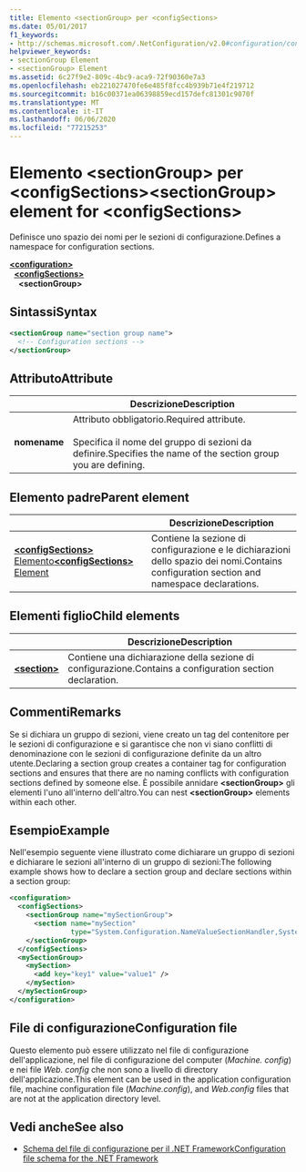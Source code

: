 ```yaml
---
title: Elemento <sectionGroup> per <configSections>
ms.date: 05/01/2017
f1_keywords:
- http://schemas.microsoft.com/.NetConfiguration/v2.0#configuration/configSections/sectionGroup
helpviewer_keywords:
- sectionGroup Element
- <sectionGroup> Element
ms.assetid: 6c27f9e2-809c-4bc9-aca9-72f90360e7a3
ms.openlocfilehash: eb221027470fe6e485f8fcc4b939b71e4f219712
ms.sourcegitcommit: b16c00371ea06398859ecd157defc81301c9070f
ms.translationtype: MT
ms.contentlocale: it-IT
ms.lasthandoff: 06/06/2020
ms.locfileid: "77215253"
---
```

# <a name="sectiongroup-element-for-configsections"></a><span data-ttu-id="d2fca-102">Elemento \<sectionGroup> per \<configSections></span><span class="sxs-lookup"><span data-stu-id="d2fca-102">\<sectionGroup> element for \<configSections></span></span>

<span data-ttu-id="d2fca-103">Definisce uno spazio dei nomi per le sezioni di configurazione.</span><span class="sxs-lookup"><span data-stu-id="d2fca-103">Defines a namespace for configuration sections.</span></span>

[**\<configuration>**](configuration-element.md)\
&nbsp;&nbsp;[**\<configSections>**](configsections-element-for-configuration.md)\
&nbsp;&nbsp;&nbsp;&nbsp;**\<sectionGroup>**

## <a name="syntax"></a><span data-ttu-id="d2fca-104">Sintassi</span><span class="sxs-lookup"><span data-stu-id="d2fca-104">Syntax</span></span>

```xml
<sectionGroup name="section group name">
  <!-- Configuration sections -->
</sectionGroup>
```

## <a name="attribute"></a><span data-ttu-id="d2fca-105">Attributo</span><span class="sxs-lookup"><span data-stu-id="d2fca-105">Attribute</span></span>

|           | <span data-ttu-id="d2fca-106">Descrizione</span><span class="sxs-lookup"><span data-stu-id="d2fca-106">Description</span></span> |
| --------- | ----------- |
| <span data-ttu-id="d2fca-107">**nome**</span><span class="sxs-lookup"><span data-stu-id="d2fca-107">**name**</span></span>  | <span data-ttu-id="d2fca-108">Attributo obbligatorio.</span><span class="sxs-lookup"><span data-stu-id="d2fca-108">Required attribute.</span></span><br><br><span data-ttu-id="d2fca-109">Specifica il nome del gruppo di sezioni da definire.</span><span class="sxs-lookup"><span data-stu-id="d2fca-109">Specifies the name of the section group you are defining.</span></span> |

## <a name="parent-element"></a><span data-ttu-id="d2fca-110">Elemento padre</span><span class="sxs-lookup"><span data-stu-id="d2fca-110">Parent element</span></span>

|     | <span data-ttu-id="d2fca-111">Descrizione</span><span class="sxs-lookup"><span data-stu-id="d2fca-111">Description</span></span> |
| --- | ----------- |
| [<span data-ttu-id="d2fca-112">**\<configSections>** Elemento</span><span class="sxs-lookup"><span data-stu-id="d2fca-112">**\<configSections>** Element</span></span>](configsections-element-for-configuration.md) | <span data-ttu-id="d2fca-113">Contiene la sezione di configurazione e le dichiarazioni dello spazio dei nomi.</span><span class="sxs-lookup"><span data-stu-id="d2fca-113">Contains configuration section and namespace declarations.</span></span> |

## <a name="child-elements"></a><span data-ttu-id="d2fca-114">Elementi figlio</span><span class="sxs-lookup"><span data-stu-id="d2fca-114">Child elements</span></span>

|     | <span data-ttu-id="d2fca-115">Descrizione</span><span class="sxs-lookup"><span data-stu-id="d2fca-115">Description</span></span> |
| --- | ----------- |
| [**\<section>**](section-element.md) | <span data-ttu-id="d2fca-116">Contiene una dichiarazione della sezione di configurazione.</span><span class="sxs-lookup"><span data-stu-id="d2fca-116">Contains a configuration section declaration.</span></span> |

## <a name="remarks"></a><span data-ttu-id="d2fca-117">Commenti</span><span class="sxs-lookup"><span data-stu-id="d2fca-117">Remarks</span></span>

<span data-ttu-id="d2fca-118">Se si dichiara un gruppo di sezioni, viene creato un tag del contenitore per le sezioni di configurazione e si garantisce che non vi siano conflitti di denominazione con le sezioni di configurazione definite da un altro utente.</span><span class="sxs-lookup"><span data-stu-id="d2fca-118">Declaring a section group creates a container tag for configuration sections and ensures that there are no naming conflicts with configuration sections defined by someone else.</span></span> <span data-ttu-id="d2fca-119">È possibile annidare **\<sectionGroup>** gli elementi l'uno all'interno dell'altro.</span><span class="sxs-lookup"><span data-stu-id="d2fca-119">You can nest **\<sectionGroup>** elements within each other.</span></span>

## <a name="example"></a><span data-ttu-id="d2fca-120">Esempio</span><span class="sxs-lookup"><span data-stu-id="d2fca-120">Example</span></span>

<span data-ttu-id="d2fca-121">Nell'esempio seguente viene illustrato come dichiarare un gruppo di sezioni e dichiarare le sezioni all'interno di un gruppo di sezioni:</span><span class="sxs-lookup"><span data-stu-id="d2fca-121">The following example shows how to declare a section group and declare sections within a section group:</span></span>

```xml
<configuration>
  <configSections>
    <sectionGroup name="mySectionGroup">
      <section name="mySection"
               type="System.Configuration.NameValueSectionHandler,System" />
    </sectionGroup>
  </configSections>
  <mySectionGroup>
    <mySection>
      <add key="key1" value="value1" />
    </mySection>
  </mySectionGroup>
</configuration>
```

## <a name="configuration-file"></a><span data-ttu-id="d2fca-122">File di configurazione</span><span class="sxs-lookup"><span data-stu-id="d2fca-122">Configuration file</span></span>

<span data-ttu-id="d2fca-123">Questo elemento può essere utilizzato nel file di configurazione dell'applicazione, nel file di configurazione del computer (*Machine. config*) e nei file *Web. config* che non sono a livello di directory dell'applicazione.</span><span class="sxs-lookup"><span data-stu-id="d2fca-123">This element can be used in the application configuration file, machine configuration file (*Machine.config*), and *Web.config* files that are not at the application directory level.</span></span>

## <a name="see-also"></a><span data-ttu-id="d2fca-124">Vedi anche</span><span class="sxs-lookup"><span data-stu-id="d2fca-124">See also</span></span>

- [<span data-ttu-id="d2fca-125">Schema del file di configurazione per il .NET Framework</span><span class="sxs-lookup"><span data-stu-id="d2fca-125">Configuration file schema for the .NET Framework</span></span>](index.md)

